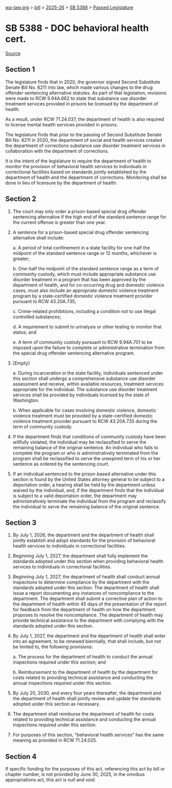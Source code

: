 [wa-law.org](/) > [bill](/bill/) > [2025-26](/bill/2025-26/) > [SB 5388](/bill/2025-26/sb/5388/) > [Passed Legislature](/bill/2025-26/sb/5388/S.PL/)

# SB 5388 - DOC behavioral health cert.

[Source](http://lawfilesext.leg.wa.gov/biennium/2025-26/Pdf/Bills/Senate%20Passed%20Legislature/5388-S.PL.pdf)

## Section 1
The legislature finds that in 2020, the governor signed Second Substitute Senate Bill No. 6211 into law, which made various changes to the drug offender sentencing alternative statutes. As part of that legislation, revisions were made to RCW 9.94A.662 to state that substance use disorder treatment services provided in prisons be licensed by the department of health.

As a result, under RCW 71.24.037, the department of health is also required to license mental health services provided in prisons.

The legislature finds that prior to the passing of Second Substitute Senate Bill No. 6211 in 2020, the department of social and health services created the department of corrections substance use disorder treatment services in collaboration with the department of corrections.

It is the intent of the legislature to require the department of health to monitor the provision of behavioral health services to individuals in correctional facilities based on standards jointly established by the department of health and the department of corrections. Monitoring shall be done in lieu of licensure by the department of health.

## Section 2
1. The court may only order a prison-based special drug offender sentencing alternative if the high end of the standard sentence range for the current offense is greater than one year.

2. A sentence for a prison-based special drug offender sentencing alternative shall include:

    a. A period of total confinement in a state facility for one-half the midpoint of the standard sentence range or 12 months, whichever is greater;

    b. One-half the midpoint of the standard sentence range as a term of community custody, which must include appropriate substance use disorder treatment in a program that has been approved by the department of health, and for co-occurring drug and domestic violence cases, must also include an appropriate domestic violence treatment program by a state-certified domestic violence treatment provider pursuant to RCW 43.20A.735;

    c. Crime-related prohibitions, including a condition not to use illegal controlled substances;

    d. A requirement to submit to urinalysis or other testing to monitor that status; and

    e. A term of community custody pursuant to RCW 9.94A.701 to be imposed upon the failure to complete or administrative termination from the special drug offender sentencing alternative program.

3. [Empty]

    a. During incarceration in the state facility, individuals sentenced under this section shall undergo a comprehensive substance use disorder assessment and receive, within available resources, treatment services appropriate for the individual. The substance use disorder treatment services shall be provided by individuals licensed by the state of Washington.

    b. When applicable for cases involving domestic violence, domestic violence treatment must be provided by a state-certified domestic violence treatment provider pursuant to RCW 43.20A.735 during the term of community custody.

4. If the department finds that conditions of community custody have been willfully violated, the individual may be reclassified to serve the remaining balance of the original sentence. An individual who fails to complete the program or who is administratively terminated from the program shall be reclassified to serve the unexpired term of his or her sentence as ordered by the sentencing court.

5. If an individual sentenced to the prison-based alternative under this section is found by the United States attorney general to be subject to a deportation order, a hearing shall be held by the department unless waived by the individual, and, if the department finds that the individual is subject to a valid deportation order, the department may administratively terminate the individual from the program and reclassify the individual to serve the remaining balance of the original sentence.

## Section 3
1. By July 1, 2026, the department and the department of health shall jointly establish and adopt standards for the provision of behavioral health services to individuals in correctional facilities.

2. Beginning July 1, 2027, the department shall fully implement the standards adopted under this section when providing behavioral health services to individuals in correctional facilities.

3. Beginning July 1, 2027, the department of health shall conduct annual inspections to determine compliance by the department with the standards adopted under this section. The department of health shall issue a report documenting any instances of noncompliance to the department. The department shall submit a corrective plan of action to the department of health within 45 days of the presentation of the report for feedback from the department of health on how the department proposes to resolve the noncompliance. The department of health may provide technical assistance to the department with complying with the standards adopted under this section.

4. By July 1, 2027, the department and the department of health shall enter into an agreement, to be renewed biennially, that shall include, but not be limited to, the following provisions:

    a. The process for the department of health to conduct the annual inspections required under this section; and

    b. Reimbursement to the department of health by the department for costs related to providing technical assistance and conducting the annual inspections required under this section.

5. By July 20, 2030, and every four years thereafter, the department and the department of health shall jointly review and update the standards adopted under this section as necessary.

6. The department shall reimburse the department of health for costs related to providing technical assistance and conducting the annual inspections required under this section.

7. For purposes of this section, "behavioral health services" has the same meaning as provided in RCW 71.24.025.

## Section 4
If specific funding for the purposes of this act, referencing this act by bill or chapter number, is not provided by June 30, 2025, in the omnibus appropriations act, this act is null and void.
